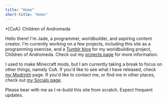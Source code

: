 ```yaml
---
title: "Home"
short-title: "Home"
---
```

*[CoA]: Children of Andromeda

Hello there! I'm Jade, a programmer, worldbuilder, and aspiring content creator. I'm currently working on a few projects, including this site as a programming exercise, and a [Tumblr blog](https://childrenofandromeda.tumblr.com/) for my worldbuilding project, Children of Andromeda. Check out my [projects page](/projects/) for more information.

I used to make Minecraft mods, but I am currently taking a break to focus on other things, namely CoA. If you'd like to see what I have released, check [my Modrinth](https://modrinth.com/user/Jade-TheCat) page. If you'd like to contact me, or find me in other places, check out [my Socials page](/socials/).

Please bear with me as I re-build this site from scratch. Expect frequent updates.
